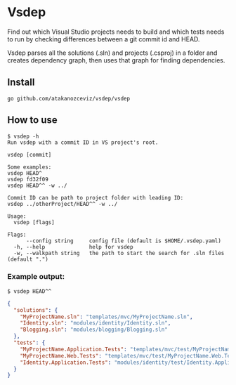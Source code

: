 # Vsdep

Find out which Visual Studio projects needs to build and which tests needs to run by checking differences between a git commit id and HEAD.

Vsdep parses all the solutions (.sln) and projects (.csproj) in a folder and creates dependency graph, then uses that graph for finding dependencies.

## Install

```
go github.com/atakanozceviz/vsdep/vsdep
```

## How to use

```console
$ vsdep -h
Run vsdep with a commit ID in VS project's root.

vsdep [commit]

Some examples:
vsdep HEAD^
vsdep fd32f09
vsdep HEAD^^ -w ../

Commit ID can be path to project folder with leading ID:
vsdep ../otherProject/HEAD^^ -w ../

Usage:
  vsdep [flags]

Flags:
      --config string     config file (default is $HOME/.vsdep.yaml)
  -h, --help              help for vsdep
  -w, --walkpath string   the path to start the search for .sln files (default ".")
```

### Example output:

```console
$ vsdep HEAD^^
```

```json
{
  "solutions": {
    "MyProjectName.sln": "templates/mvc/MyProjectName.sln",
    "Identity.sln": "modules/identity/Identity.sln",
    "Blogging.sln": "modules/blogging/Blogging.sln"
  },
  "tests": {
    "MyProjectName.Application.Tests": "templates/mvc/test/MyProjectName.Application.Tests/MyProjectName.Application.Tests.csproj",
    "MyProjectName.Web.Tests": "templates/mvc/test/MyProjectName.Web.Tests/MyProjectName.Web.Tests.csproj",
    "Identity.Application.Tests": "modules/identity/test/Identity.Application.Tests/Identity.Application.Tests.csproj"
  }
}
```